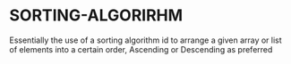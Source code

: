 # SORTING-ALGORIRHM
Essentially the use of a sorting algorithm id to arrange a given array or list of elements into 
a certain order, Ascending or Descending as preferred
